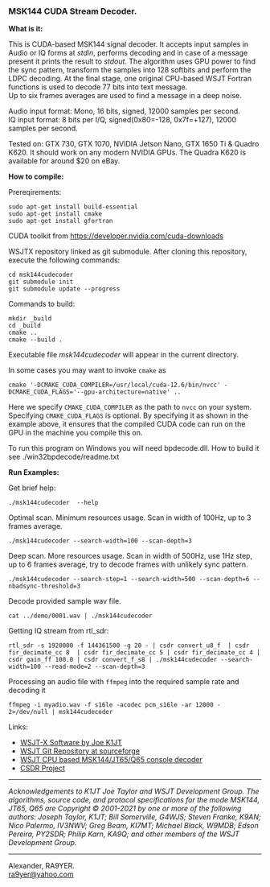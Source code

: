### MSK144 CUDA Stream Decoder.

**What is it:**

This is CUDA-based MSK144 signal decoder. It accepts input samples in Audio or IQ forms at *stdin*, performs decoding and in case of a message present it prints the result to *stdout*. The algorithm uses GPU power to find the sync pattern, transform the samples into 128 softbits and perform the LDPC decoding. At the final stage, one original CPU-based WSJT Fortran functions is used to decode 77 bits into text message.  
Up to six frames averages are used to find a message in a deep noise.


Audio input format: Mono, 16 bits, signed, 12000 samples per second.  
IQ input format: 8 bits per I/Q, signed(0x80=-128, 0x7f=+127), 12000 samples per second.

Tested on: GTX 730, GTX 1070, NVIDIA Jetson Nano, GTX 1650 Ti & Quadro K620. It should work on any modern NVIDIA GPUs. The Quadra K620 is available for around $20 on eBay.

**How to compile:**

Prereqirements:

```shell
sudo apt-get install build-essential
sudo apt-get install cmake
sudo apt-get install gfortran

```
CUDA toolkit from https://developer.nvidia.com/cuda-downloads

WSJTX repository linked as git submodule. After cloning this repository, execute the following commands:
```shell
cd msk144cudecoder
git submodule init
git submodule update --progress
```

Commands to build:
```shell
mkdir _build
cd _build
cmake ..
cmake --build . 
```

Executable file *msk144cudecoder* will appear in the current directory.

In some cases you may want to invoke `cmake` as
```shell
cmake '-DCMAKE_CUDA_COMPILER=/usr/local/cuda-12.6/bin/nvcc' -DCMAKE_CUDA_FLAGS='--gpu-architecture=native' ..
```
Here we specify `CMAKE_CUDA_COMPILER` as the path to `nvcc` on your system. Specifying `CMAKE_CUDA_FLAGS` is optional. By specifying it as shown in the example above, it ensures that the compiled CUDA code can run on the GPU in the machine you compile this on. 


To run this program on Windows you will need bpdecode.dll. How to build it see ./win32bpdecode/readme.txt


**Run Examples:**

Get brief help:
```shell
./msk144cudecoder  --help
```

Optimal scan. Minimum resources usage. Scan in width of 100Hz, up to 3 frames average.
```shell
./msk144cudecoder --search-width=100 --scan-depth=3
```

Deep scan. More resources usage. Scan in width of 500Hz, use 1Hz step, up to 6 frames average, try to decode frames with unlikely sync pattern.
```shell
./msk144cudecoder --search-step=1 --search-width=500 --scan-depth=6 --nbadsync-threshold=3 
```

Decode provided sample wav file.
```shell
cat ../demo/0001.wav | ./msk144cudecoder
```

Getting IQ stream from rtl_sdr:
```shell
rtl_sdr -s 1920000 -f 144361500 -g 20 - | csdr convert_u8_f  | csdr fir_decimate_cc 8  | csdr fir_decimate_cc 5 | csdr fir_decimate_cc 4 | csdr gain_ff 100.0 | csdr convert_f_s8 | ./msk144cudecoder --search-width=100 --read-mode=2 --scan-depth=3
```

Processing an audio file with `ffmpeg` into the required sample rate and decoding it

```shell
ffmpeg -i myadio.wav -f s16le -acodec pcm_s16le -ar 12000 - 2>/dev/null | msk144cudecoder
```


Links:  
- [WSJT-X Software by Joe K1JT](https://wsjt.sourceforge.io)
- [WSJT Git Repository at sourceforge](https://sourceforge.net/p/wsjt/wsjtx/ci/master/tree/)
- [WSJT CPU based MSK144/JT65/Q65 console decoder](https://github.com/alexander-sholohov/msk144decoder/)
- [CSDR Project](https://github.com/ha7ilm/csdr/)

---

*Acknowledgements to K1JT Joe Taylor and WSJT Development Group. The algorithms, source code, and protocol specifications for the mode MSK144, JT65, Q65 are Copyright © 2001-2021 by one or more of the following authors: Joseph Taylor, K1JT; Bill Somerville, G4WJS; Steven Franke, K9AN; Nico Palermo, IV3NWV; Greg Beam, KI7MT; Michael Black, W9MDB; Edson Pereira, PY2SDR; Philip Karn, KA9Q; and other members of the WSJT Development Group.*

---

Alexander, RA9YER.  
ra9yer@yahoo.com
